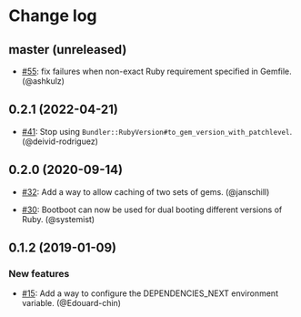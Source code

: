 # Change log

## master (unreleased)

* [#55](https://github.com/Shopify/bootboot/pull/55): fix failures when non-exact Ruby requirement specified in Gemfile. (@ashkulz)

## 0.2.1 (2022-04-21)

* [#41](https://github.com/Shopify/bootboot/pull/41): Stop using `Bundler::RubyVersion#to_gem_version_with_patchlevel`. (@deivid-rodriguez)

## 0.2.0 (2020-09-14)

* [#32](https://github.com/Shopify/bootboot/pull/32): Add a way to allow caching of two sets of gems. (@janschill)

* [#30](https://github.com/Shopify/bootboot/pull/30): Bootboot can now be used for dual booting different versions of Ruby. (@systemist)

## 0.1.2 (2019-01-09)

### New features

* [#15](https://github.com/Shopify/bootboot/pull/15): Add a way to configure the DEPENDENCIES_NEXT environment variable. (@Edouard-chin)
